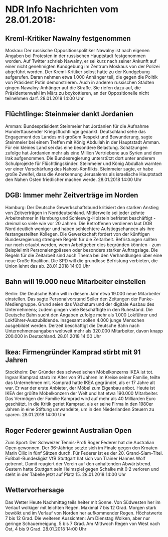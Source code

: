 # NDR Info Nachrichten vom 28.01.2018:


## Kreml-Kritiker Nawalny festgenommen
Moskau: Der russische Oppositionspolitiker Nawalny ist nach eigenen Angaben bei Protesten in der russischen Hauptstadt festgenommen worden. Auf Twitter schrieb Nawalny, er sei kurz nach seiner Ankunft auf einer nicht genehmigten Kundgebung im Zentrum Moskaus von der Polizei abgeführt worden. Der Kreml-Kritiker selbst hatte zu der Kundgebung aufgerufen. Daran nehmen etwa 1.000 Anhänger teil, die gegen die Politik von Präsident Putin demonstrieren. Auch in anderen russischen Städten gingen Nawalny-Anhänger auf die Straße. Sie riefen dazu auf, die Präsidentenwahl im März zu boykottieren, an der Oppositionelle nicht teilnehmen darf. 28.01.2018 14:00 Uhr 

## Flüchtlinge: Steinmeier dankt Jordanien
Amman: Bundespräsident Steinmeier hat Jordanien für die Aufnahme Hunderttausender Kriegsflüchtlinge gedankt. Deutschland sehe das Engagement des Landes mit großem Respekt und Bewunderung, sagte Steinmeier bei einem Treffen mit König Abdullah in der Hauptstadt Amman. Für ein kleines Land sei das eine besondere Belastung. Schätzungen zufolge hat Jordanien mehr als eine Million Vertriebene aus Syrien und dem Irak aufgenommen. Die Bundesregierung unterstützt dort unter anderem Schulprojekte für Flüchtlingskinder. Steinmeier und König Abdullah warnten vor einer Verschärfung des Nahost-Konflikts. Steinmeier sagte, er habe große Zweifel, dass die Anerkennung Jerusalems als israelische Hauptstadt den Nahen Osten friedlicher machen werde. 28.01.2018 14:00 Uhr 

## DGB: Immer mehr Zeitverträge im Norden
Hamburg: Der Deutsche Gewerkschaftsbund kritisiert den starken Anstieg von Zeitverträgen in Norddeutschland. Mittlerweile sei jeder zehnte Arbeitnehmer in Hamburg und Schleswig-Holstein befristet beschäftigt - dreimal so viele wie vor 20 Jahren. Die Betroffenen verdienen laut DGB Nord deutlich weniger und haben schlechtere Aufstiegschancen als ihre festangestellten Kollegen. Die Gewerkschaft fordert von der künftigen Bundesregierung strengere Regeln für die Zeitarbeit. Befristungen sollten nur noch erlaubt werden, wenn Arbeitgeber dies begründen könnten - zum Beispiel mit Personalengpässen oder besonders starker Auftragslage. Die Regeln für die Zeitarbeit sind auch Thema bei den Verhandlungen über eine neue Große Koalition. Die SPD will die grundlose Befristung verbieten, die Union lehnt das ab. 28.01.2018 14:00 Uhr 

## Bahn will 19.000 neue Mitarbeiter einstellen
Berlin: Die Deutsche Bahn will in diesem Jahr etwa 19.000 neue Mitarbeiter einstellen. Das sagte Personalvorstand Seiler den Zeitungen der Funke-Mediengruppe. Grund seien das Wachstum und der digitale Ausbau des Unternehmens; zudem gingen viele Beschäftigte in den Ruhestand. Die Deutsche Bahn sucht den Angaben zufolge mehr als 1.000 Lokführer und Lokführer-Auszubildende. Insgesamt sollen 4.000 junge Menschen ausgebildet werden. Derzeit beschäftigt die Deutsche Bahn nach Unternehmensangaben weltweit mehr als 320.000 Mitarbeiter, davon knapp 200.000 in Deutschland. 28.01.2018 14:00 Uhr 

## Ikea: Firmengründer Kamprad stirbt mit 91 Jahren
Stockholm: Der Gründer des schwedischen Möbelkonzerns IKEA ist tot. Ingvar Kamprad starb im Alter von 91 Jahren im Kreise seiner Familie, teilte das Unternehmen mit. Kamprad hatte IKEA gegründet, als er 17 Jahre alt war. Er war der erste Anbieter, der Möbel zum Eigenbau anbot. Heute ist IKEA der größte Möbelkonzern der Welt und hat etwa 190.000 Mitarbeiter. Das Vermögen der Familie Kamprad wird auf mehr als 40 Milliarden Euro geschätzt. In die Kritik geriet Kamprad, als er seine Firma in den 1980er Jahren in eine Stiftung umwandelte, um in den Niederlanden Steuern zu sparen. 28.01.2018 14:00 Uhr 

## Roger Federer gewinnt Australian Open
Zum Sport: Der Schweizer Tennis-Profi Roger Federer hat die Australian Open gewonnen. Der 36-Jährige setzte sich im Finale gegen den Kroaten Marin Cilic in fünf Sätzen durch. Für Federer ist es der 20. Grand-Slam-Titel. Fußball-Bundesligist VfB Stuttgart hat sich von Trainer Hannes Wolf getrennt. Damit reagiert der Verein auf den anhaltenden Abwärtstrend. Gestern hatte Stuttgart sein Heimspiel gegen Schalke mit 0:2 verloren und steht in der Tabelle jetzt auf Platz 15. 28.01.2018 14:00 Uhr 

## Wettervorhersage
Das Wetter Heute Nachmittag teils heiter mit Sonne. Von Südwesten her im Verlauf wolkiger mit leichten Regen. Maximal 7 bis 12 Grad. Morgen stark bewölkt und im Verlauf von Norden her aufkommender Regen. Höchstwerte 7 bis 12 Grad. Die weiteren Aussichten:
Am Dienstag Wolken, aber nur geringe Schauerneigung, 5 bis 7 Grad. Am Mittwoch Regen von West nach Ost, 4 bis 9 Grad. 28.01.2018 14:00 Uhr 
